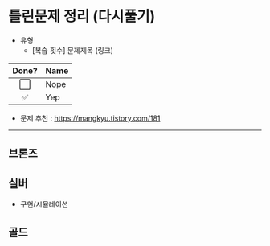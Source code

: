 # 틀린문제 정리 (다시풀기)
- 유형
    - [복습 횟수] 문제제목 (링크)

Done? | Name
:---:| ---
⬜️| Nope
✅| Yep

- 문제 추천 : https://mangkyu.tistory.com/181
--- 

## 브론즈

## 실버

- 구현/시뮬레이션

## 골드